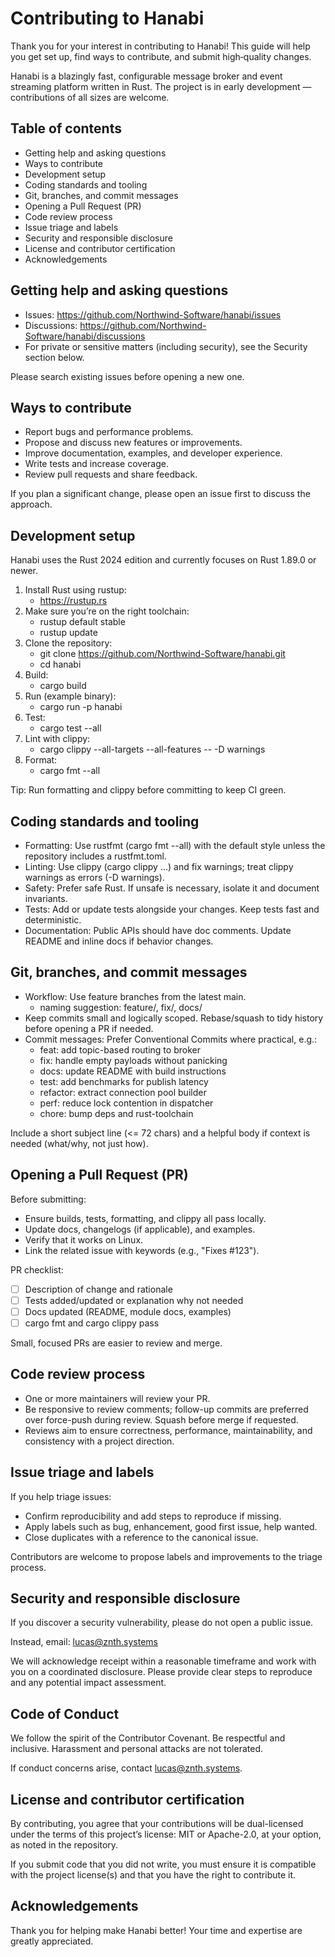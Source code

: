 # Contributing to Hanabi

Thank you for your interest in contributing to Hanabi! This guide will help you get set up, find ways to contribute, and submit high‑quality changes.

Hanabi is a blazingly fast, configurable message broker and event streaming platform written in Rust. The project is in early development — contributions of all sizes are welcome.

## Table of contents
- Getting help and asking questions
- Ways to contribute
- Development setup
- Coding standards and tooling
- Git, branches, and commit messages
- Opening a Pull Request (PR)
- Code review process
- Issue triage and labels
- Security and responsible disclosure
- License and contributor certification
- Acknowledgements


## Getting help and asking questions
- Issues: https://github.com/Northwind-Software/hanabi/issues
- Discussions: https://github.com/Northwind-Software/hanabi/discussions
- For private or sensitive matters (including security), see the Security section below.

Please search existing issues before opening a new one.

## Ways to contribute
- Report bugs and performance problems.
- Propose and discuss new features or improvements.
- Improve documentation, examples, and developer experience.
- Write tests and increase coverage.
- Review pull requests and share feedback.

If you plan a significant change, please open an issue first to discuss the approach.

## Development setup
Hanabi uses the Rust 2024 edition and currently focuses on Rust 1.89.0 or newer.

1. Install Rust using rustup:
   - https://rustup.rs
2. Make sure you’re on the right toolchain:
   - rustup default stable
   - rustup update
3. Clone the repository:
   - git clone https://github.com/Northwind-Software/hanabi.git
   - cd hanabi
4. Build:
   - cargo build
5. Run (example binary):
   - cargo run -p hanabi
6. Test:
   - cargo test --all
7. Lint with clippy:
   - cargo clippy --all-targets --all-features -- -D warnings
8. Format:
   - cargo fmt --all

Tip: Run formatting and clippy before committing to keep CI green.

## Coding standards and tooling
- Formatting: Use rustfmt (cargo fmt --all) with the default style unless the repository includes a rustfmt.toml.
- Linting: Use clippy (cargo clippy ...) and fix warnings; treat clippy warnings as errors (-D warnings).
- Safety: Prefer safe Rust. If unsafe is necessary, isolate it and document invariants.
- Tests: Add or update tests alongside your changes. Keep tests fast and deterministic.
- Documentation: Public APIs should have doc comments. Update README and inline docs if behavior changes.

## Git, branches, and commit messages
- Workflow: Use feature branches from the latest main.
  - naming suggestion: feature/<short-description>, fix/<short-description>, docs/<short-description>
- Keep commits small and logically scoped. Rebase/squash to tidy history before opening a PR if needed.
- Commit messages: Prefer Conventional Commits where practical, e.g.:
  - feat: add topic-based routing to broker
  - fix: handle empty payloads without panicking
  - docs: update README with build instructions
  - test: add benchmarks for publish latency
  - refactor: extract connection pool builder
  - perf: reduce lock contention in dispatcher
  - chore: bump deps and rust-toolchain

Include a short subject line (<= 72 chars) and a helpful body if context is needed (what/why, not just how).

## Opening a Pull Request (PR)
Before submitting:
- Ensure builds, tests, formatting, and clippy all pass locally.
- Update docs, changelogs (if applicable), and examples.
- Verify that it works on Linux.
- Link the related issue with keywords (e.g., "Fixes #123").

PR checklist:
- [ ] Description of change and rationale
- [ ] Tests added/updated or explanation why not needed
- [ ] Docs updated (README, module docs, examples)
- [ ] cargo fmt and cargo clippy pass

Small, focused PRs are easier to review and merge.

## Code review process
- One or more maintainers will review your PR.
- Be responsive to review comments; follow-up commits are preferred over force-push during review. Squash before merge if requested.
- Reviews aim to ensure correctness, performance, maintainability, and consistency with a project direction.

## Issue triage and labels
If you help triage issues:
- Confirm reproducibility and add steps to reproduce if missing.
- Apply labels such as bug, enhancement, good first issue, help wanted.
- Close duplicates with a reference to the canonical issue.

Contributors are welcome to propose labels and improvements to the triage process.

## Security and responsible disclosure
If you discover a security vulnerability, please do not open a public issue.

Instead, email: lucas@znth.systems

We will acknowledge receipt within a reasonable timeframe and work with you on a coordinated disclosure. Please provide clear steps to reproduce and any potential impact assessment.

## Code of Conduct
We follow the spirit of the Contributor Covenant. Be respectful and inclusive. Harassment and personal attacks are not tolerated.

If conduct concerns arise, contact lucas@znth.systems.

## License and contributor certification
By contributing, you agree that your contributions will be dual-licensed under the terms of this project’s license: MIT or Apache-2.0, at your option, as noted in the repository.

If you submit code that you did not write, you must ensure it is compatible with the project license(s) and that you have the right to contribute it.

## Acknowledgements
Thank you for helping make Hanabi better! Your time and expertise are greatly appreciated.
